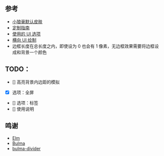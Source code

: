 ## 参考

- [小狼毫默认皮肤](https://github.com/rime/weasel/blob/371e08e4c799beef15ec93b461b17125c77f166b/output/data/weasel.yaml)
- [定制指南](https://github.com/rime/home/wiki/CustomizationGuide#%E5%AE%9A%E8%A3%BD%E6%8C%87%E5%8D%97)
- [使用的 UI 选项](https://github.com/rime/weasel/blob/371e08e4c799beef15ec93b461b17125c77f166b/include/WeaselCommon.h)
- [横向 UI 绘制](https://github.com/rime/weasel/blob/371e08e4c799beef15ec93b461b17125c77f166b/WeaselUI/HorizontalLayout.cpp)
- 边框长度在总长度之内，即使设为 0 也会有 1 像素，无边框效果需要将边框设成和背景一个颜色

## TODO：

- [] 高亮背景内边距的模拟
- [x] 选项：全屏
- [] 选项：标签
- [] 使用说明

## 鸣谢

- [Elm](https://elm-lang.org/)
- [Bulma](https://bulma.io/)
- [bulma-divider](https://github.com/CreativeBulma/bulma-divider)
